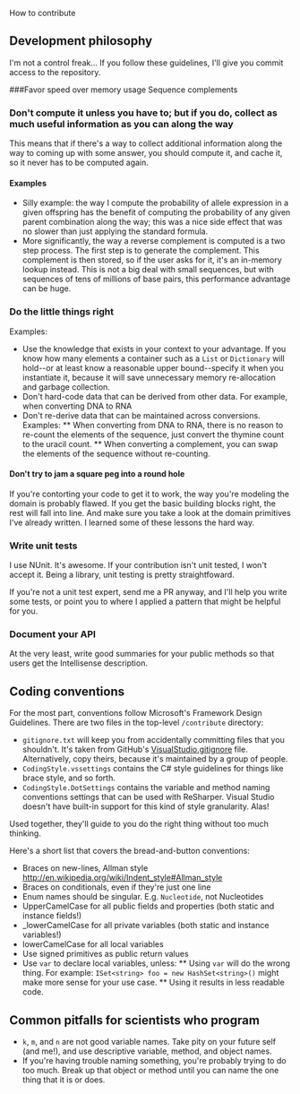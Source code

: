 How to contribute

## Development philosophy
I'm not a control freak... If you follow these guidelines, I'll give you commit access to the repository.

###Favor speed over memory usage
Sequence complements

### Don't compute it unless you have to; but if you do, collect as much useful information as you can along the way
This means that if there's a way to collect additional information along the way to coming up with some answer, you should compute it, and cache it, so it never has to be computed again.

#### Examples
* Silly example: the way I compute the probability of allele expression in a given offspring has the benefit of computing the probability of any given parent combination along the way; this was a nice side effect that was no slower than just applying the standard formula.
* More significantly, the way a reverse complement is computed is a two step process. The first step is to generate the complement. This complement is then stored, so if the user asks for it, it's an in-memory lookup instead. This is not a big deal with small sequences, but with sequences of tens of millions of base pairs, this performance advantage can be huge.

### Do the little things right
Examples:
* Use the knowledge that exists in your context to your advantage. If you know how many elements a container such as a `List` or `Dictionary` will hold--or at least know a reasonable upper bound--specify it when you instantiate it, because it will save unnecessary memory re-allocation and garbage collection.
* Don't hard-code data that can be derived from other data. For example, when converting DNA to RNA
* Don't re-derive data that can be maintained across conversions. Examples:
** When converting from DNA to RNA, there is no reason to re-count the elements of the sequence, just convert the thymine count to the uracil count.
** When converting a complement, you can swap the elements of the sequence without re-counting.

#### Don't try to jam a square peg into a round hole
If you're contorting your code to get it to work, the way you're modeling the domain is probably flawed. If you get the basic building blocks right, the rest will fall into line. And make sure you take a look at the domain primitives I've already written. I learned some of these lessons the hard way.

### Write unit tests
I use NUnit. It's awesome. If your contribution isn't unit tested, I won't accept it. Being a library, unit testing is pretty straightfoward.

If you're not a unit test expert, send me a PR anyway, and I'll help you write some tests, or point you to where I applied a pattern that might be helpful for you.

### Document your API
At the very least, write good summaries for your public methods so that users get the Intellisense description.

## Coding conventions
For the most part, conventions follow Microsoft's Framework Design Guidelines. There are two files in the top-level `/contribute` directory:
* `gitignore.txt` will keep you from accidentally committing files that you shouldn't. It's taken from GitHub's [VisualStudio.gitignore](https://github.com/github/gitignore/blob/master/VisualStudio.gitignore) file. Alternatively, copy theirs, because it's maintained by a group of people.
* `CodingStyle.vssettings` contains the C# style guidelines for things like brace style, and so forth.
* `CodingStyle.DotSettings` contains the variable and method naming conventions settings that can be used with ReSharper. Visual Studio doesn't have built-in support for this kind of style granularity. Alas!

Used together, they'll guide to you do the right thing without too much thinking.

Here's a short list that covers the bread-and-button conventions:
* Braces on new-lines, Allman style http://en.wikipedia.org/wiki/Indent_style#Allman_style
* Braces on conditionals, even if they're just one line
* Enum names should be singular. E.g. `Nucleotide`, not Nucleotides
* UpperCamelCase for all public fields and properties (both static and instance fields!)
* _lowerCamelCase for all private variables (both static and instance variables!)
* lowerCamelCase for all local variables
* Use signed primitives as public return values
* Use `var` to declare local variables, unless:
** Using `var` will do the wrong thing. For example: `ISet<string> foo = new HashSet<string>()` might make more sense for your use case.
** Using it results in less readable code.

## Common pitfalls for scientists who program
* `k`, `m`, and `n` are not good variable names. Take pity on your future self (and me!), and use descriptive variable, method, and object names. 
* If you're having trouble naming something, you're probably trying to do too much. Break up that object or method until you can name the one thing that it is or does.